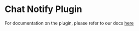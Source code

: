 # Chat Notify Plugin

For documentation on the plugin, please refer to our docs [here](https://developer.pex.me/plugins/chat-notify)
